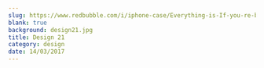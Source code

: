 ```yaml
---
slug: https://www.redbubble.com/i/iphone-case/Everything-is-If-you-re-brave-enough-by-solo244/14920389.PM7U2
blank: true
background: design21.jpg
title: Design 21
category: design
date: 14/03/2017
---
```

